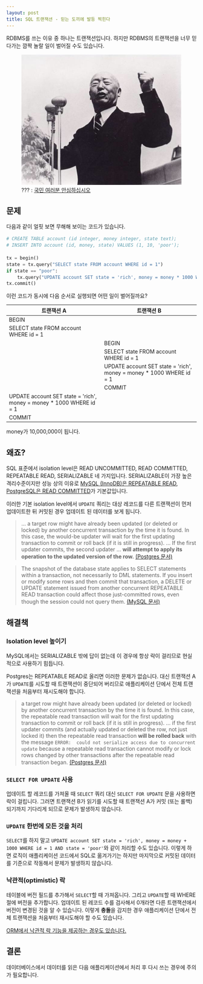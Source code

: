 ```yaml
---
layout: post
title: SQL 트랜잭션 - 믿는 도끼에 발등 찍힌다
---
```


RDBMS를 쓰는 이유 중 하나는 트랜잭션입니다. 하지만 RDBMS의 트랜잭션을 너무 믿다가는 깜짝 놀랄 일이 벌어질 수도 있습니다.

<figure>
<img src="/public/img/lsm.jpg" alt="국민 여러분 안심하십시오">
<figcaption>??? : <a href="https://librewiki.net/wiki/%EC%9D%B4%EC%8A%B9%EB%A7%8C">국민 여러분 안심하십시오</a></figcaption>
</figure>

## 문제

다음과 같이 얼핏 보면 무해해 보이는 코드가 있습니다.

```py
# CREATE TABLE account (id integer, money integer, state text);
# INSERT INTO account (id, money, state) VALUES (1, 10, 'poor');

tx = begin()
state = tx.query("SELECT state FROM account WHERE id = 1")
if state == "poor":
    tx.query("UPDATE account SET state = 'rich', money = money * 1000 WHERE id = 1")
tx.commit()
```

이런 코드가 동시에 다음 순서로 실행되면 어떤 일이 벌어질까요?

| 트랜잭션 A | 트랜잭션 B |
| ------------------------- | ---------------------------|
| BEGIN | |
| SELECT state FROM account WHERE id = 1 | |
| | BEGIN |
| | SELECT state FROM account WHERE id = 1 |
| | UPDATE account SET state = 'rich', money = money * 1000 WHERE id = 1 |
| | COMMIT |
| UPDATE account SET state = 'rich', money = money * 1000 WHERE id = 1 | |
| COMMIT | |

money가 10,000,000이 됩니다.

## 왜죠?

SQL 표준에서 isolation level은 READ UNCOMMITTED, READ COMMITTED, REPEATABLE READ, SERIALIZABLE 네 가지입니다.
SERIALIZABLE이 가장 높은 격리수준이지만 성능 상의 이유로 [MySQL (InnoDB)은 REPEATABLE READ](https://dev.mysql.com/doc/refman/5.7/en/innodb-transaction-isolation-levels.html), [PostgreSQL은 READ COMMITTED](https://www.postgresql.org/docs/current/static/transaction-iso.html)가 기본값입니다.

이러한 기본 isolation level에서 `UPDATE` 쿼리는 대상 레코드를 다른 트랜잭션이 먼저 업데이트한 뒤 커밋된 경우 업데이트 된 데이터를 보게 됩니다.

> ... a target row might have already been updated (or deleted or locked) by another concurrent transaction by the time it is found. In this case, the would-be updater will wait for the first updating transaction to commit or roll back (if it is still in progress). ... If the first updater commits, the second updater ... **will attempt to apply its operation to the updated version of the row.** [(Postgres 문서)](https://www.postgresql.org/docs/current/static/transaction-iso.html#XACT-READ-COMMITTED)

> The snapshot of the database state applies to SELECT statements within a transaction, not necessarily to DML statements. If you insert or modify some rows and then commit that transaction, a DELETE or UPDATE statement issued from another concurrent REPEATABLE READ transaction could affect those just-committed rows, even though the session could not query them. [(MySQL 문서)](https://dev.mysql.com/doc/refman/5.7/en/innodb-consistent-read.html)

## 해결책

### Isolation level 높이기

MySQL에서는 SERIALIZABLE 밖에 답이 없는데 이 경우에 항상 락이 걸리므로 현실적으로 사용하기 힘듭니다.

Postgres는 REPEATABLE READ로 올리면 이러한 문제가 없습니다. 대신 트랜잭션 A가 `UPDATE`를 시도할 때 트랜잭션이 중단되어 버리므로 애플리케이션 단에서 전체 트랜잭션을 처음부터 재시도해야 합니다.

> a target row might have already been updated (or deleted or locked) by another concurrent transaction by the time it is found. In this case, the repeatable read transaction will wait for the first updating transaction to commit or roll back (if it is still in progress). ... if the first updater commits (and actually updated or deleted the row, not just locked it) then the repeatable read transaction **will be rolled back** with the message `ERROR:  could not serialize access due to concurrent update` because a repeatable read transaction cannot modify or lock rows changed by other transactions after the repeatable read transaction began. [(Postgres 문서)](https://www.postgresql.org/docs/current/static/transaction-iso.html#XACT-REPEATABLE-READ)

### `SELECT FOR UPDATE` 사용

업데이트 할 레코드를 가져올 때 `SELECT` 쿼리 대신 `SELECT FOR UPDATE` 문을 사용하면 락이 걸립니다.
그러면 트랜잭션 B가 읽기를 시도할 때 트랜잭션 A가 커밋 (또는 롤백)되기까지 기다리게 되므로 문제가 발생하지 않습니다.

### `UPDATE` 한번에 모든 것을 처리

`SELECT`를 하지 말고 `UPDATE account SET state = 'rich', money = money + 1000 WHERE id = 1 AND state = 'poor'`와 같이 처리할 수도 있습니다.
이렇게 하면 로직이 애플리케이션 코드에서 SQL로 옮겨가기는 하지만 마지막으로 커밋된 데이터를 기준으로 작동해서 문제가 발생하지 않습니다.

### 낙관적(optimistic) 락

테이블에 버전 필드를 추가해서 `SELECT`할 때 가져옵니다. 그리고 `UPDATE`할 때 WHERE 절에 버전을 추가합니다. 업데이트 된 레코드 수를 검사해서 0개라면 다른 트랜잭션에서 버전이 변경된 것을 알 수 있습니다. 이렇게 **충돌**을 감지한 경우 애플리케이션 단에서 전체 트랜잭션을 처음부터 재시도해야 할 수도 있습니다.

[ORM에서 낙관적 락 기능을 제공하는 경우도 있습니다.](https://docs.jboss.org/hibernate/orm/4.0/devguide/en-US/html/ch05.html)

## 결론

데이터베이스에서 데이터를 읽은 다음 애플리케이션에서 처리 후 다시 쓰는 경우에 주의가 필요합니다.
